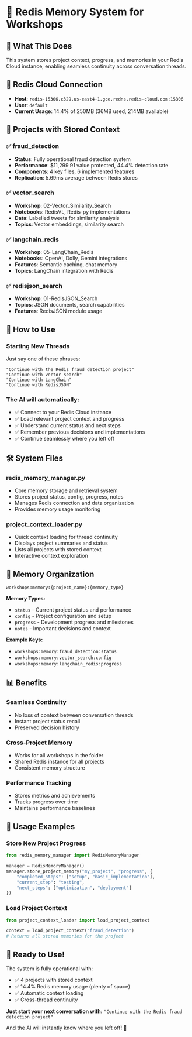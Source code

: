 # 🧠 Redis Memory System for Workshops

## 🎯 **What This Does**

This system stores project context, progress, and memories in your Redis Cloud instance, enabling seamless continuity across conversation threads.

## 🔗 **Redis Cloud Connection**
- **Host**: `redis-15306.c329.us-east4-1.gce.redns.redis-cloud.com:15306`
- **User**: `default`
- **Current Usage**: 14.4% of 250MB (36MB used, 214MB available)

## 📁 **Projects with Stored Context**

### ✅ **fraud_detection**
- **Status**: Fully operational fraud detection system
- **Performance**: $11,299.91 value protected, 44.4% detection rate
- **Components**: 4 key files, 6 implemented features
- **Replication**: 5.69ms average between Redis stores

### ✅ **vector_search** 
- **Workshop**: 02-Vector_Similarity_Search
- **Notebooks**: RedisVL, Redis-py implementations
- **Data**: Labelled tweets for similarity analysis
- **Topics**: Vector embeddings, similarity search

### ✅ **langchain_redis**
- **Workshop**: 05-LangChain_Redis
- **Notebooks**: OpenAI, Dolly, Gemini integrations
- **Features**: Semantic caching, chat memory
- **Topics**: LangChain integration with Redis

### ✅ **redisjson_search**
- **Workshop**: 01-RedisJSON_Search  
- **Topics**: JSON documents, search capabilities
- **Features**: RedisJSON module usage

## 🚀 **How to Use**

### **Starting New Threads**
Just say one of these phrases:

```
"Continue with the Redis fraud detection project"
"Continue with vector search"
"Continue with LangChain"
"Continue with RedisJSON"
```

### **The AI will automatically:**
- ✅ Connect to your Redis Cloud instance
- ✅ Load relevant project context and progress
- ✅ Understand current status and next steps
- ✅ Remember previous decisions and implementations
- ✅ Continue seamlessly where you left off

## 🛠️ **System Files**

### **redis_memory_manager.py**
- Core memory storage and retrieval system
- Stores project status, config, progress, notes
- Manages Redis connection and data organization
- Provides memory usage monitoring

### **project_context_loader.py** 
- Quick context loading for thread continuity
- Displays project summaries and status
- Lists all projects with stored context
- Interactive context exploration

## 💾 **Memory Organization**

```
workshops:memory:{project_name}:{memory_type}
```

**Memory Types:**
- `status` - Current project status and performance
- `config` - Project configuration and setup
- `progress` - Development progress and milestones  
- `notes` - Important decisions and context

**Example Keys:**
- `workshops:memory:fraud_detection:status`
- `workshops:memory:vector_search:config`
- `workshops:memory:langchain_redis:progress`

## 📊 **Benefits**

### **Seamless Continuity**
- No loss of context between conversation threads
- Instant project status recall
- Preserved decision history

### **Cross-Project Memory**
- Works for all workshops in the folder
- Shared Redis instance for all projects
- Consistent memory structure

### **Performance Tracking**
- Stores metrics and achievements
- Tracks progress over time
- Maintains performance baselines

## 🔧 **Usage Examples**

### **Store New Project Progress**
```python
from redis_memory_manager import RedisMemoryManager

manager = RedisMemoryManager()
manager.store_project_memory("my_project", "progress", {
    "completed_steps": ["setup", "basic_implementation"],
    "current_step": "testing",
    "next_steps": ["optimization", "deployment"]
})
```

### **Load Project Context**
```python
from project_context_loader import load_project_context

context = load_project_context("fraud_detection")
# Returns all stored memories for the project
```

## 🎉 **Ready to Use!**

The system is fully operational with:
- ✅ 4 projects with stored context
- ✅ 14.4% Redis memory usage (plenty of space)
- ✅ Automatic context loading
- ✅ Cross-thread continuity

**Just start your next conversation with:**
`"Continue with the Redis fraud detection project"`

And the AI will instantly know where you left off! 🚀

